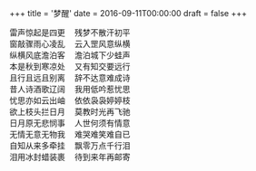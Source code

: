 +++
title = '梦醒'
date = 2016-09-11T00:00:00
draft = false
+++

<div class="poem">
<pre>
雷声惊起是四更  残梦不散汗初平
窗敲骤雨心凌乱  云入罡风意纵横
纵横风底澹泊客  澹泊城下少蛙声
本是秋到寒凉处  又有知交要远行
且行且远且别离  辞不达意难成诗
昔人诗酒歌辽阔  我用低吟惹忧思
忧思亦如云出岫  依依袅袅婷婷枝
欲上枝头拦日月  莫教时光再飞驰
日月原无悲悯事  人世何须有情意
无情无意无物我  难哭难笑难自已
自知从来多牵挂  飘零万点千行泪
泪用冰封蜡装裹  待到来年再邮寄
</pre>
</div>
